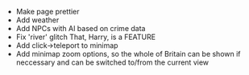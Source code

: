 * Make page prettier
* Add weather
* Add NPCs with AI based on crime data
* Fix 'river' glitch That, Harry, is a FEATURE
* Add click->teleport to minimap
* Add minimap zoom options, so the whole of Britain can be shown if neccessary and can be switched to/from the current view
